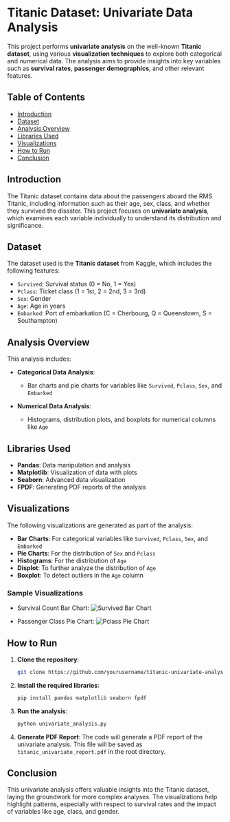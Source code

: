 # Titanic Dataset: Univariate Data Analysis

This project performs **univariate analysis** on the well-known **Titanic dataset**, using various **visualization techniques** to explore both categorical and numerical data. The analysis aims to provide insights into key variables such as **survival rates**, **passenger demographics**, and other relevant features.

## Table of Contents

- [Introduction](#introduction)
- [Dataset](#dataset)
- [Analysis Overview](#analysis-overview)
- [Libraries Used](#libraries-used)
- [Visualizations](#visualizations)
- [How to Run](#how-to-run)
- [Conclusion](#conclusion)
  

## Introduction

The Titanic dataset contains data about the passengers aboard the RMS Titanic, including information such as their age, sex, class, and whether they survived the disaster. This project focuses on **univariate analysis**, which examines each variable individually to understand its distribution and significance.

## Dataset

The dataset used is the **Titanic dataset** from Kaggle, which includes the following features:

- `Survived`: Survival status (0 = No, 1 = Yes)
- `Pclass`: Ticket class (1 = 1st, 2 = 2nd, 3 = 3rd)
- `Sex`: Gender
- `Age`: Age in years
- `Embarked`: Port of embarkation (C = Cherbourg, Q = Queenstown, S = Southampton)

## Analysis Overview

This analysis includes:

- **Categorical Data Analysis**:
  - Bar charts and pie charts for variables like `Survived`, `Pclass`, `Sex`, and `Embarked`
  
- **Numerical Data Analysis**:
  - Histograms, distribution plots, and boxplots for numerical columns like `Age`

## Libraries Used

- **Pandas**: Data manipulation and analysis
- **Matplotlib**: Visualization of data with plots
- **Seaborn**: Advanced data visualization
- **FPDF**: Generating PDF reports of the analysis

## Visualizations

The following visualizations are generated as part of the analysis:

- **Bar Charts**: For categorical variables like `Survived`, `Pclass`, `Sex`, and `Embarked`
- **Pie Charts**: For the distribution of `Sex` and `Pclass`
- **Histograms**: For the distribution of `Age`
- **Displot**: To further analyze the distribution of `Age`
- **Boxplot**: To detect outliers in the `Age` column

### Sample Visualizations

- Survival Count Bar Chart:
  ![Survived Bar Chart](images/survived_bar.png)

- Passenger Class Pie Chart:
  ![Pclass Pie Chart](images/pclass_pie.png)

## How to Run

1. **Clone the repository**:
   ```bash
   git clone https://github.com/yourusername/titanic-univariate-analysis.git
   ```
2. **Install the required libraries**:
   ```bash
   pip install pandas matplotlib seaborn fpdf
   ```
3. **Run the analysis**:
   ```bash
   python univariate_analysis.py
   ```
4. **Generate PDF Report**:
   The code will generate a PDF report of the univariate analysis. This file will be saved as `titanic_univariate_report.pdf` in the root directory.

## Conclusion

This univariate analysis offers valuable insights into the Titanic dataset, laying the groundwork for more complex analyses. The visualizations help highlight patterns, especially with respect to survival rates and the impact of variables like age, class, and gender.

